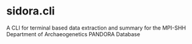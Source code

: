 # sidora.cli
A CLI for terminal based data extraction and summary for the MPI-SHH Department of Archaeogenetics PANDORA Database
